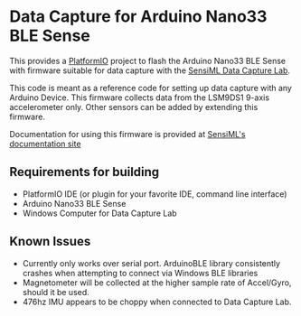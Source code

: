 # Data Capture for Arduino Nano33 BLE Sense

This provides a [PlatformIO](https://platformio.org/) project to flash the Arduino Nano33 BLE Sense with firmware suitable for data capture with the [SensiML Data Capture Lab](https://sensiml.com/products/data-capture-lab/).

This code is meant as a reference code for setting up data capture with any Arduino Device. This firmware collects data from the LSM9DS1 9-axis accelerometer only. Other sensors can be added by extending this firmware.

Documentation for using this firmware is provided at [SensiML's documentation site](https://sensiml.com/documentation/firmware/arduino-nano33/arduino-nano33.html)

## Requirements for building

- PlatformIO IDE (or plugin for your favorite IDE, command line interface)
- Arduino Nano33 BLE Sense
- Windows Computer for Data Capture Lab

## Known Issues

- Currently only works over serial port. ArduinoBLE library consistently crashes when attempting to connect via Windows BLE libraries
- Magnetometer will be collected at the higher sample rate of Accel/Gyro, should it be used.
- 476hz IMU appears to be choppy when connected to Data Capture Lab.


